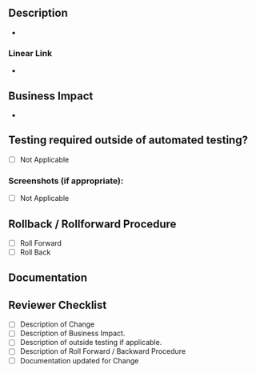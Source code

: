 <!-- Describe your changes in detail -->
## Description

-

<!-- Link to Linear Ticket Tracking if not automatically linked-->
### Linear Link

-

<!-- Describe impact to business or business use case -->
## Business Impact

-

<!-- Please describe in detail how teammates can test your changes. -->
## Testing required outside of automated testing?

- [ ] Not Applicable

<!-- Provide Screenshots when applicable -->
### Screenshots (if appropriate):

- [ ] Not Applicable

<!-- Describe Rollback or Rollforward Procedure -->
## Rollback / Rollforward Procedure

- [ ] Roll Forward
- [ ] Roll Back

<!-- Ensure that all related documentation on notion is updated -->
## Documentation


## Reviewer Checklist

- [ ] Description of Change
- [ ] Description of Business Impact.
- [ ] Description of outside testing if applicable.
- [ ] Description of Roll Forward / Backward Procedure
- [ ] Documentation updated for Change